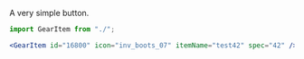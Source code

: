 A very simple button.

```jsx
import GearItem from "./";

<GearItem id="16800" icon="inv_boots_07" itemName="test42" spec="42" />
```
